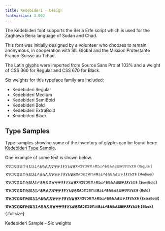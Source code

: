 ```yaml
---
title: Kedebideri - Design
fontversion: 3.002
---
```


The Kedebideri font supports the Beria Erfe script which is used for the Zaghawa Beria language of Sudan and Chad.

This font was initially designed by a volunteer who chooses to remain anonymous, in cooperation with SIL Global and the Mission Protestante Franco-Suisse au Tchad.

The Latin glyphs were imported from Source Sans Pro at 103% and a weight of CSS 360 for Regular and CSS 670 for Black.

Six weights for this typeface family are included:

* Kedebideri Regular
* Kedebideri Medium
* Kedebideri SemiBold
* Kedebideri Bold
* Kedebideri ExtraBold
* Kedebideri Black

## Type Samples

Type samples showing some of the inventory of glyphs can be found here: 
[Kedebideri Type Sample](sample.md).

One example of some text is shown below. 

![Kedebideri Sample - Six weights](../assets/images/six-weights.png){.fullsize}
<!-- PRODUCT SITE IMAGE SRC https://software.sil.org/kedebideri/wp-content/uploads/sites/73/2025/09/six-weights.png -->
<figcaption>Kedebideri Sample - Six weights</figcaption>